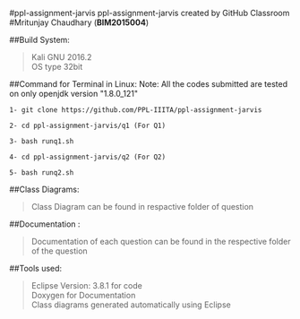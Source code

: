 #ppl-assignment-jarvis 
ppl-assignment-jarvis created by GitHub Classroom <br />
#Mritunjay Chaudhary (**BIM2015004**)

##Build System:
>Kali GNU 2016.2 <br />
>OS type 32bit

##Command for Terminal in Linux:
Note: All the codes submitted are tested on  only openjdk version "1.8.0_121"

```
1- git clone https://github.com/PPL-IIITA/ppl-assignment-jarvis
```
```
2- cd ppl-assignment-jarvis/q1 (For Q1)
```
```
3- bash runq1.sh
```
```
4- cd ppl-assignment-jarvis/q2 (For Q2)
```
```
5- bash runq2.sh
```

##Class Diagrams:
>Class Diagram can be found in respactive folder of question

##Documentation :
>Documentation of each question can be found in the respective folder of the question

##Tools used:
>Eclipse Version: 3.8.1 for code <br />
>Doxygen for Documentation <br />
>Class diagrams generated automatically using Eclipse


